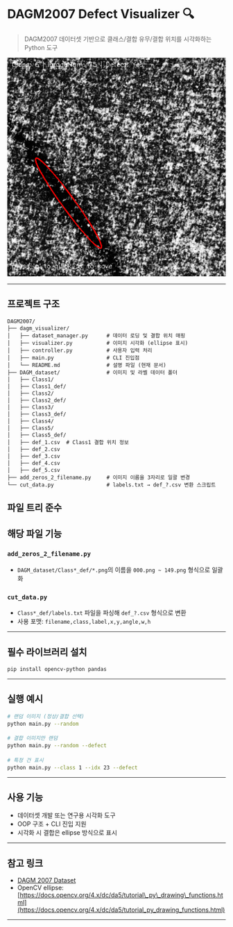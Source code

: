 # DAGM2007 Defect Visualizer 🔍

> DAGM2007 데이터셋 기반으로 클래스/결합 유무/결합 위치를 시각화하는 Python 도구

![Visualizer Example](./example_image.png)

---

## 프로젝트 구조

```
DAGM2007/
├── dagm_visualizer/
│   ├── dataset_manager.py      # 데이터 로딩 및 결합 위치 매핑
│   ├── visualizer.py           # 이미지 시각화 (ellipse 표시)
│   ├── controller.py           # 사용자 입력 처리
│   ├── main.py                 # CLI 진입점
│   └── README.md               # 설명 파일 (현재 문서)
├── DAGM_dataset/               # 이미지 및 라벨 데이터 폴더
│   ├── Class1/
│   ├── Class1_def/
│   ├── Class2/
│   ├── Class2_def/
│   ├── Class3/
│   ├── Class3_def/
│   ├── Class4/
│   ├── Class5/
│   ├── Class5_def/
│   ├── def_1.csv  # Class1 결합 위치 정보
│   ├── def_2.csv
│   ├── def_3.csv
│   ├── def_4.csv
│   ├── def_5.csv
├── add_zeros_2_filename.py     # 이미지 이름을 3자리로 일괄 변경
└── cut_data.py                 # labels.txt → def_?.csv 변환 스크립트
```
**파일 트리 준수**
---

## 해당 파일 기능

### `add_zeros_2_filename.py`

* `DAGM_dataset/Class*_def/*.png`의 이름을 `000.png ~ 149.png` 형식으로 일괄화

### `cut_data.py`

* `Class*_def/labels.txt` 파일을 파싱해 `def_?.csv` 형식으로 변환
* 사용 포맷: `filename,class,label,x,y,angle,w,h`

---

## 필수 라이브러리 설치

```bash
pip install opencv-python pandas
```

---

## 실행 예시

```bash
# 랜덤 이미지 (정상/결합 선택)
python main.py --random

# 결합 이미지만 랜덤
python main.py --random --defect

# 특정 건 표시
python main.py --class 1 --idx 23 --defect
```

---

## 사용 기능

* 데이터셋 개발 또는 연구용 시각화 도구
* OOP 구조 + CLI 진입 지원
* 시각화 시 결합은 ellipse 방식으로 표시

---

## 참고 링크

* [DAGM 2007 Dataset](https://hci.iwr.uni-heidelberg.de/content/dagm2007-dataset)
* OpenCV ellipse: [https://docs.opencv.org/4.x/dc/da5/tutorial\_py\_drawing\_functions.html](https://docs.opencv.org/4.x/dc/da5/tutorial_py_drawing_functions.html)

---
